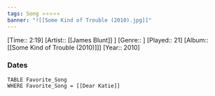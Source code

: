 ```yaml
---
tags: Song ⭐⭐⭐⭐⭐ 
banner: "![[Some Kind of Trouble (2010).jpg]]"
---
```

[Time:: 2:19]
[Artist:: [[James Blunt]] ]
[Genre:: ]
[Played:: 21]
[Album:: [[Some Kind of Trouble (2010)]]]
[Year:: 2010]
### Dates
````dataview
TABLE Favorite_Song
WHERE Favorite_Song = [[Dear Katie]]
````